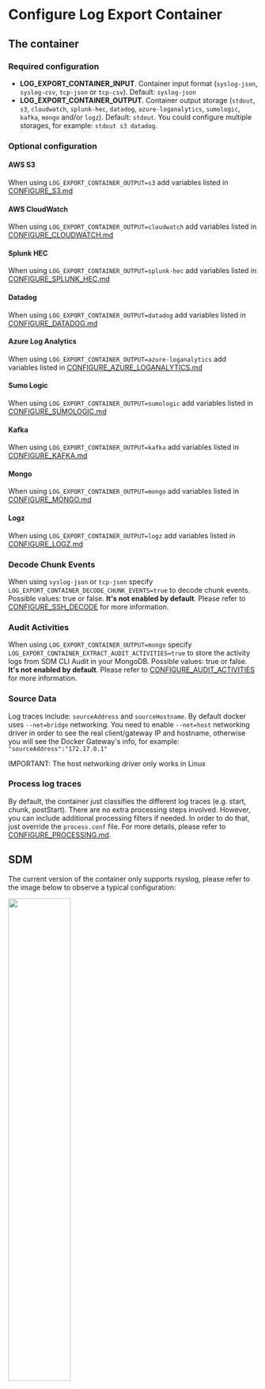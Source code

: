 # Configure Log Export Container

## The container

### Required configuration
* **LOG_EXPORT_CONTAINER_INPUT**. Container input format (`syslog-json`, `syslog-csv`, `tcp-json` or `tcp-csv`). Default: `syslog-json`
* **LOG_EXPORT_CONTAINER_OUTPUT**. Container output storage (`stdout`, `s3`, `cloudwatch`, `splunk-hec`, `datadog`, `azure-loganalytics`, `sumologic`, `kafka`,  `mongo` and/or `logz`). Default: `stdout`. You could configure multiple storages, for example: `stdout s3 datadog`.

### Optional configuration
#### AWS S3
When using `LOG_EXPORT_CONTAINER_OUTPUT=s3` add variables listed in [CONFIGURE_S3.md](CONFIGURE_S3.md)

#### AWS CloudWatch
When using `LOG_EXPORT_CONTAINER_OUTPUT=cloudwatch` add variables listed in [CONFIGURE_CLOUDWATCH.md](CONFIGURE_CLOUDWATCH.md)

#### Splunk HEC
When using `LOG_EXPORT_CONTAINER_OUTPUT=splunk-hec` add variables listed in [CONFIGURE_SPLUNK_HEC.md](CONFIGURE_SPLUNK_HEC.md)

#### Datadog
When using `LOG_EXPORT_CONTAINER_OUTPUT=datadog` add variables listed in [CONFIGURE_DATADOG.md](CONFIGURE_DATADOG.md)

#### Azure Log Analytics
When using `LOG_EXPORT_CONTAINER_OUTPUT=azure-loganalytics` add variables listed in [CONFIGURE_AZURE_LOGANALYTICS.md](CONFIGURE_AZURE_LOGANALYTICS.md)

#### Sumo Logic
When using `LOG_EXPORT_CONTAINER_OUTPUT=sumologic` add variables listed in [CONFIGURE_SUMOLOGIC.md](CONFIGURE_SUMOLOGIC.md)

#### Kafka
When using `LOG_EXPORT_CONTAINER_OUTPUT=kafka` add variables listed in [CONFIGURE_KAFKA.md](CONFIGURE_KAFKA.md)

#### Mongo
When using `LOG_EXPORT_CONTAINER_OUTPUT=mongo` add variables listed in [CONFIGURE_MONGO.md](CONFIGURE_MONGO.md)

#### Logz
When using `LOG_EXPORT_CONTAINER_OUTPUT=logz` add variables listed in [CONFIGURE_LOGZ.md](CONFIGURE_LOGZ.md)

### Decode Chunk Events
When using `syslog-json` or `tcp-json` specify `LOG_EXPORT_CONTAINER_DECODE_CHUNK_EVENTS=true` to decode chunk events. Possible values: true or false. **It's not enabled by default**. Please refer to [CONFIGURE_SSH_DECODE](CONFIGURE_SSH_DECODE.md) for more information.

### Audit Activities
When using `LOG_EXPORT_CONTAINER_OUTPUT=mongo` specify `LOG_EXPORT_CONTAINER_EXTRACT_AUDIT_ACTIVITIES=true` to store the activity logs from SDM CLI Audit in your MongoDB. Possible values: true or false. **It's not enabled by default**. Please refer to [CONFIGURE_AUDIT_ACTIVITIES](CONFIGURE_AUDIT_ACTIVITIES.md) for more information.

### Source Data

Log traces include: `sourceAddress` and `sourceHostname`. By default docker uses `--net=bridge` networking. You need to enable `--net=host` networking driver in order to see the real client/gateway IP and hostname, otherwise you will see the Docker Gateway's info, for example: `"sourceAddress":"172.17.0.1"`

IMPORTANT: The host networking driver only works in Linux

### Process log traces

By default, the container just classifies the different log traces (e.g. start, chunk, postStart). There are no extra processing steps involved. However, you can include additional processing filters if needed. In order to do that, just override the `process.conf` file. For more details, please refer to [CONFIGURE_PROCESSING.md](CONFIGURE_PROCESSING.md).

## SDM
The current version of the container only supports rsyslog, please refer to the image below to observe a typical configuration:

<img src="https://user-images.githubusercontent.com/313803/123248041-76aab480-d4b5-11eb-8070-9da9619f02f7.png" data-canonical-src="https://user-images.githubusercontent.com/313803/123248041-76aab480-d4b5-11eb-8070-9da9619f02f7.png" width="50%" height="50%" />
